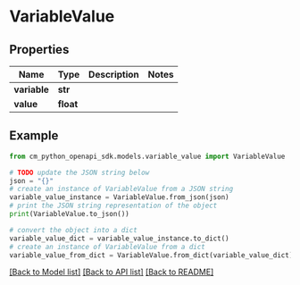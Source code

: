 # VariableValue


## Properties

Name | Type | Description | Notes
------------ | ------------- | ------------- | -------------
**variable** | **str** |  | 
**value** | **float** |  | 

## Example

```python
from cm_python_openapi_sdk.models.variable_value import VariableValue

# TODO update the JSON string below
json = "{}"
# create an instance of VariableValue from a JSON string
variable_value_instance = VariableValue.from_json(json)
# print the JSON string representation of the object
print(VariableValue.to_json())

# convert the object into a dict
variable_value_dict = variable_value_instance.to_dict()
# create an instance of VariableValue from a dict
variable_value_from_dict = VariableValue.from_dict(variable_value_dict)
```
[[Back to Model list]](../README.md#documentation-for-models) [[Back to API list]](../README.md#documentation-for-api-endpoints) [[Back to README]](../README.md)


